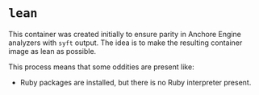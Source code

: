 # `lean`
This container was created initially to ensure parity in Anchore Engine analyzers with `syft` output. The idea is to make the resulting container
image as lean as possible.

This process means that some oddities are present like:

* Ruby packages are installed, but there is no Ruby interpreter present.
